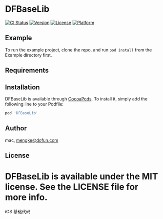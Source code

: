 # DFBaseLib


[![CI Status](https://img.shields.io/travis/mac/DFBaseLib.svg?style=flat)](https://travis-ci.org/mac/DFBaseLib)
[![Version](https://img.shields.io/cocoapods/v/DFBaseLib.svg?style=flat)](https://cocoapods.org/pods/DFBaseLib)
[![License](https://img.shields.io/cocoapods/l/DFBaseLib.svg?style=flat)](https://cocoapods.org/pods/DFBaseLib)
[![Platform](https://img.shields.io/cocoapods/p/DFBaseLib.svg?style=flat)](https://cocoapods.org/pods/DFBaseLib)

## Example

To run the example project, clone the repo, and run `pod install` from the Example directory first.

## Requirements

## Installation

DFBaseLib is available through [CocoaPods](https://cocoapods.org). To install
it, simply add the following line to your Podfile:

```ruby
pod 'DFBaseLib'
```

## Author

mac, mengke@dofun.com

## License

DFBaseLib is available under the MIT license. See the LICENSE file for more info.
=======
iOS  基础代码

